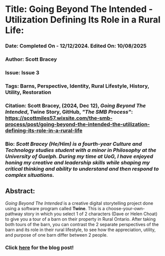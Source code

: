 # **Title: Going Beyond The Intended - Utilization Defining Its Role in a Rural Life:**
### **Date:** Completed On - 12/12/2024. Edited On: 10/08/2025
### **Author:** Scott Bracey
### **Issue:** Issue 3
### **Tags:** Barns, Perspective, Identity, Rural Lifestyle, History, Utility, Restoration
### **Citation:** Scott Bracey, (2024, Dec 12), *Going Beyond The Intended*, Twine Story, GitHub, *"The SMB Process"*: https://scottmiles57.wixsite.com/the-smb-process/post/going-beyond-the-intended-the-utilization-defining-its-role-in-a-rural-life
### **Bio:** *Scott Bracey (He/Him) is a fourth-year Culture and Technology studies student with a minor in Philosophy at the University of Guelph. During my time at UoG, I have enjoyed honing my creative and leadership skills while shaping my critical thinking and ability to understand and then respond to complex situations.* 

## **Abstract:**
*Going Beyond The Intended* is a creative digital storytelling project done using a software program called **Twine**. This is a choose-your-own-pathway story in which you select 
1 of 2 characters (Dave or Helen Choat) to give you a tour of a barn on their property in Rural Ontario. After taking both tours of the barn, you can contrast the 2 separate 
perspectives of the barn and its role in their rural lifestyle, to see how the appreciation, utility, and purpose of one barn differ between 2 people. 


### **Click [here](https://scottmiles57.wixsite.com/the-smb-process/post/going-beyond-the-intended-the-utilization-defining-its-role-in-a-rural-life) for the blog post!**

